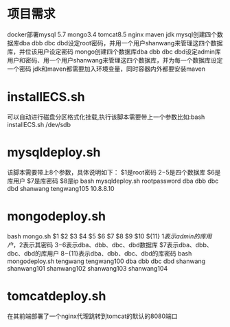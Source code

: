 # 项目需求
docker部署mysql 5.7 mongo3.4 tomcat8.5 nginx maven jdk
mysql创建四个数据库dba dbb dbc dbd设定root密码，并用一个用户shanwang来管理这四个数据库，并位该用户设定密码
mongo创建四个数据库dba dbb dbc dbd设定admin库用户和密码、用一个用户shanwang来管理这四个数据库，并为每一个数据库设定一个密码
jdk和maven都需要加入环境变量，同时容器内外都要安装maven
# installECS.sh
可以自动进行磁盘分区格式化挂载,执行该脚本需要带上一个参数比如:bash installECS.sh /dev/sdb
# mysqldeploy.sh
该脚本需要带上8个参数，具体说明如下：
$1是root密码
$2-$5是四个数据库
$6是库用户
$7是库密码
$8是ip
bash mysqldeploy.sh rootpassword dba dbb dbc dbd shanwang tengwang105 10.8.8.10  
# mongodeploy.sh
bash mongo.sh $1 $2 $3 $4 $5 $6 $7 $8 $9 $10 ${11} 
$1表示admin的库用户，$2表示其密码 
$3-$6表示dba、dbb、dbc、dbd数据库 
$7表示dba、dbb、dbc、dbd的库用户 
$8-${11}表示dba、dbb、dbc、dbd的库密码 
bash mongodeploy.sh tengwang tengwang100 dba dbb dbc dbd shanwang shanwang101 shanwang102 shanwang103 shanwang104  
# tomcatdeploy.sh
在其前端部署了一个nginx代理跳转到tomcat的默认的8080端口  



